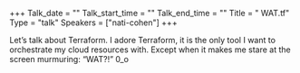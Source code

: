 +++
Talk_date = ""
Talk_start_time = ""
Talk_end_time = ""
Title = " WAT.tf"
Type = "talk"
Speakers = ["nati-cohen"]
+++

Let’s talk about Terraform. I adore Terraform, it is the only tool I want to orchestrate my cloud resources with. Except when it makes me stare at the screen murmuring: “WAT?!” 0_o

